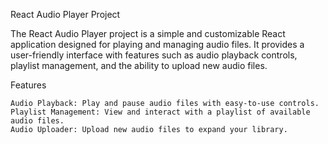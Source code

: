 React Audio Player Project

The React Audio Player project is a simple and customizable React application designed for playing and managing audio files. It provides a user-friendly interface with features such as audio playback controls, playlist management, and the ability to upload new audio files.

Features

    Audio Playback: Play and pause audio files with easy-to-use controls.
    Playlist Management: View and interact with a playlist of available audio files.
    Audio Uploader: Upload new audio files to expand your library.
